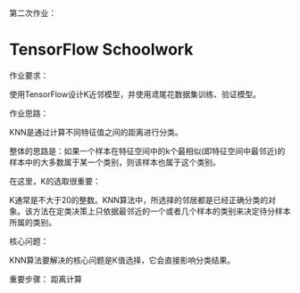 第二次作业：

# TensorFlow Schoolwork

作业要求：

使用TensorFlow设计K近邻模型，并使用鸢尾花数据集训练、验证模型。



作业思路：

KNN是通过计算不同特征值之间的距离进行分类。

整体的思路是：如果一个样本在特征空间中的k个最相似(即特征空间中最邻近)的样本中的大多数属于某一个类别，则该样本也属于这个类别。

在这里，K的选取很重要：

K通常是不大于20的整数。KNN算法中，所选择的邻居都是已经正确分类的对象。该方法在定类决策上只依据最邻近的一个或者几个样本的类别来决定待分样本所属的类别。

核心问题：

KNN算法要解决的核心问题是K值选择，它会直接影响分类结果。


重要步骤：
距离计算


